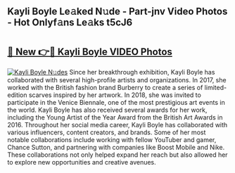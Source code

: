 ## Kayli Boyle Le𝚊ked N𝚞de - Part-jnv Video Photos - Hot Onlyf𝚊ns Le𝚊ks t5cJ6

# <h2><a href="http://ab45469.deff.icu/?id=Kayli+Boyle">🔗 New 👉🔴 Kayli Boyle VIDEO Photos</a></h2>

[![Kayli Boyle N𝚞des](https://i.imgur.com/rIISA9y.gif)](http://ab45469.deff.icu/?id=Kayli+Boyle)
Since her breakthrough exhibition, Kayli Boyle has collaborated with several high-profile artists and organizations. In 2017, she worked with the British fashion brand Burberry to create a series of limited-edition scarves inspired by her artwork. In 2018, she was invited to participate in the Venice Biennale, one of the most prestigious art events in the world. Kayli Boyle has also received several awards for her work, including the Young Artist of the Year Award from the British Art Awards in 2016. Throughout her social media career, Kayli Boyle has collaborated with various influencers, content creators, and brands. Some of her most notable collaborations include working with fellow YouTuber and gamer, Chance Sutton, and partnering with companies like Boost Mobile and Nike. These collaborations not only helped expand her reach but also allowed her to explore new opportunities and creative avenues.
